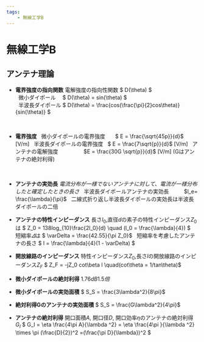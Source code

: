 ```yaml
---
tags:
    - 無線工学B
---
```


# 無線工学B

## アンテナ理論
- **電界強度の指向関数**
電解強度の指向性関数 $ D(\theta) $  
&nbsp;
微小ダイポール　    $ D(\theta) = sin(\theta) $  
&nbsp;
半波長ダイポール    $ D(\theta) = \frac{cos(\frac{\pi}{2}cos\theta)}{sin(\theta)} $  

&nbsp;
- **電界強度**
&nbsp;
微小ダイポールの電界強度   &thinsp;&nbsp;&nbsp;&nbsp;&nbsp; $ E = \frac{\sqrt{45p}}{d}$  [V/m] 
&nbsp;
半波長ダイポールの電界強度&nbsp;&nbsp;&nbsp;$ E = \frac{7\sqrt{p}}{d}$  [V/m] 
&nbsp;
アンテナの電解強度  &nbsp;&nbsp;&nbsp;&nbsp;&nbsp;&nbsp;&nbsp;&nbsp;&nbsp;&nbsp;&nbsp;&nbsp;&nbsp;&nbsp;&nbsp;&nbsp;$E = \frac{30G \sqrt{p}}{d}$  [V/m] (Gはアンテナの絶対利得)

&nbsp;
- **アンテナの実効長**
_電流分布が一様でないアンテナに対して、電流が一様分布したと確定したときの長さ_
&nbsp;
半波長ダイポールアンテナの実効長&nbsp;&nbsp;&nbsp;&nbsp;&nbsp;&nbsp;&nbsp;&nbsp;&nbsp;&nbsp;$l_e= \frac{\lambda}{\pi}$
&nbsp;
二線式折り返し半波長ダイポールの実効長は半波長ダイポールの二倍
&nbsp;

- **アンテナの特性インピーダンス**
長さ$l_0$,直径$d$の素子の特性インピーダンス$Z_0$は
$ Z_0 = 138log_{10}\frac{2l_0}{d} \quad (l_0 = \frac{\lambda}{4}) $
&nbsp;
短縮率$\varDelta$は
$ \varDelta = \frac{42.55}{\pi Z_0}$
&nbsp;
短縮率を考慮したアンテナの長さ
$ l = \frac{\lambda}{4}(1 - \varDelta) $
&nbsp;

- **開放線路のインピーダンス**
特性インピーダンス$Z_0$,長さ$l$の開放線路のインピーダンス$Z_F$
$ Z_F = -jZ_0 cot\beta l \quad(cot\theta = 1/tan\theta)$
&nbsp;

- **微小ダイポールの絶対利得**
$1.76dB 1.5倍$
&nbsp;

- **微小ダイポールの実効面積**
$ S_S = \frac{3\lambda^2}{8\pi}$
&nbsp;

- **絶対利得Gのアンテナの実効面積**
$ S_S = \frac{G\lambda^2}{4\pi}$
&nbsp;

- **アンテナの絶対利得**
開口面積$A$, 開口径$D$, 開口効率$\eta$のアンテナの絶対利得$G_I$
$ G_I = \eta \frac{4\pi A}{\lambda ^2} = \eta \frac{4\pi }{\lambda ^2} \times \pi (\frac{D}{2})^2 =(\frac{\pi D}{\lambda})^2 $
&nbsp;